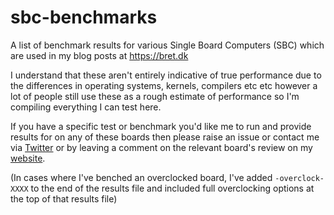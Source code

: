 # sbc-benchmarks
A list of benchmark results for various Single Board Computers (SBC) which are used in my blog posts at https://bret.dk

I understand that these aren't entirely indicative of true performance due to the differences in operating systems, kernels, compilers etc etc however a lot of people still use these as a rough estimate of performance so I'm compiling everything I can test here.

If you have a specific test or benchmark you'd like me to run and provide results for on any of these boards then please raise an issue or contact me via <a href="https://twitter.com/bretweber">Twitter</a> or by leaving a comment on the relevant board's review on my <a href="https://bret.dk">website</a>.

(In cases where I've benched an overclocked board, I've added `-overclock-XXXX` to the end of the results file and included full overclocking options at the top of that results file)

